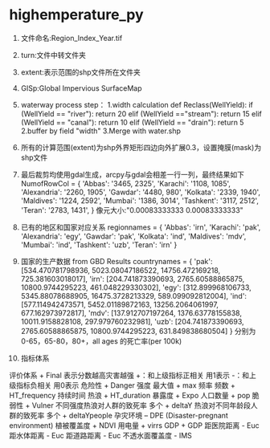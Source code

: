 # highemperature_py
1.	文件命名:Region_Index_Year.tif

2.	turn:文件中转文件夹

3.	extent:表示范围的shp文件所在文件夹

4.	GISp:Global Impervious SurfaceMap

5.	waterway process step：
1.width calculation
def Reclass(WellYield):
    	if (WellYield == "river"):
        	return 20
    	elif (WellYield =="stream"):
        	return 15
    	elif (WellYield == "canal"):
        	return 10
    	elif (WellYield == "drain"):
        	return 5
2.buffer by field "width"
3.Merge with water.shp

6.	所有的计算范围(extent)为shp外界矩形四边向外扩展0.3，设置掩膜(mask)为shp文件

7.	最后裁剪均使用gdal生成，arcpy与gdal会相差一行一列，最终结果如下
NumofRowCol = {
    	'Abbas': '3465, 2325',
    	'Karachi': '1108, 1085',
    	'Alexandria': '2260, 1905',
    	'Gawdar': '4480, 980',
    	'Kolkata': '2339, 1940',
    	'Maldives': '1224, 2592',
    	'Mumbai': '1386, 3014',
    	'Tashkent': '3117, 2512',
    	'Teran': '2783, 1431',
}
像元大小:"0.00083333333 0.00083333333"

8.	已有的地区和国家对应关系
regionnames = {
                    'Abbas': 'irn',
                    'Karachi': 'pak',
                    'Alexandria': 'egy',
                    'Gawdar': 'pak',
                    'Kolkata': 'ind',
                    'Maldives': 'mdv',
                    'Mumbai': 'ind',
                    'Tashkent': 'uzb',
                    'Teran': 'irn'
                    }

9.	国家的生产数据 from GBD Results
    countrynames = {
        	'pak': [534.470781798936, 5023.08047186522, 14756.472169218, 725.381603018017],
        	'irn': [204.741873390693, 2765.60588865875, 10800.9744295223, 461.048229330302],
        	'egy': [312.899968106733, 5345.88078688905, 16475.3728213329, 589.099092812004],
        	'ind': [577.114942473571, 5452.01189872163, 13256.2064061997, 677.162973972817],
        	'mdv': [137.912707197264, 1376.63778155838, 10011.9158828108, 297.979760232981],
        	'uzb': [204.741873390693, 2765.60588865875, 10800.9744295223, 631.849838680504]
    	}
分别为0-65，65-80，80+，all ages 的死亡率(per 100k)

10.	指标体系
 
评价体系 + Final
表示分数越高灾害越强
+：和上级指标正相关
用1表示
-：和上级指标负相关
用0表示	危险性 + Danger	强度 最大值 + max
		频率 频数 + HT_frequency
		持续时间 热浪 + HT_duration
	暴露度 + Expo	人口数量 + pop
	脆弱性 + Vulner	不同强度热浪对人群的致死率 多个 + deltaY
		热浪对不同年龄段人群的致死率 多个 + deltaYpeople
	孕灾环境 – DPE
(Disaster-pregnant environment)	植被覆盖度 + NDVI
		用电量 + virrs
		GDP + GDP
		距医院距离 - Euc
		距水体距离 - Euc
		距道路距离 - Euc
		不透水面覆盖度 - IMS

